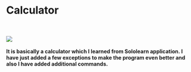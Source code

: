 <p align="center">
  <h1>Calculator</h1><br><br>
  <img src="https://forthebadge.com/images/badges/made-with-python.svg" />
<br><br>
<b>It is basically a calculator which I learned from Sololearn application. I have just added a few exceptions to make the program even better and also I have added additional commands.<b>
